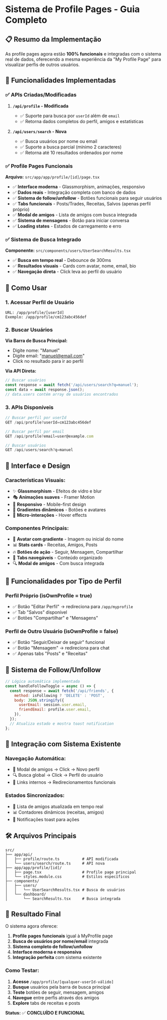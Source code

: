 # Sistema de Profile Pages - Guia Completo

## 📋 Resumo da Implementação

As profile pages agora estão **100% funcionais** e integradas com o sistema real de dados, oferecendo a mesma experiência da "My Profile Page" para visualizar perfis de outros usuários.

## 🎯 Funcionalidades Implementadas

### ✅ APIs Criadas/Modificadas

1. **`/api/profile` - Modificada**
   - ✅ Suporte para busca por `userId` além de `email`
   - ✅ Retorna dados completos do perfil, amigos e estatísticas

2. **`/api/users/search` - Nova**
   - ✅ Busca usuários por nome ou email
   - ✅ Suporte a busca parcial (mínimo 2 caracteres)
   - ✅ Retorna até 10 resultados ordenados por nome

### ✅ Profile Pages Funcionais

**Arquivo:** `src/app/app/profile/[id]/page.tsx`

- ✅ **Interface moderna** - Glassmorphism, animações, responsivo
- ✅ **Dados reais** - Integração completa com banco de dados
- ✅ **Sistema de follow/unfollow** - Botões funcionais para seguir usuários
- ✅ **Tabs funcionais** - Posts/Trades, Receitas, Salvos (apenas perfil próprio)
- ✅ **Modal de amigos** - Lista de amigos com busca integrada
- ✅ **Sistema de mensagens** - Botão para iniciar conversa
- ✅ **Loading states** - Estados de carregamento e erro

### ✅ Sistema de Busca Integrado

**Componente:** `src/components/users/UserSearchResults.tsx`

- ✅ **Busca em tempo real** - Debounce de 300ms
- ✅ **Resultados visuais** - Cards com avatar, nome, email, bio
- ✅ **Navegação direta** - Click leva ao perfil do usuário

## 🚀 Como Usar

### 1. **Acessar Perfil de Usuário**

```
URL: /app/profile/[userId]
Exemplo: /app/profile/cm123abc456def
```

### 2. **Buscar Usuários**

**Via Barra de Busca Principal:**
- Digite nome: "Manuel"
- Digite email: "manuel@email.com"
- Click no resultado para ir ao perfil

**Via API Direta:**
```javascript
// Buscar usuários
const response = await fetch('/api/users/search?q=manuel');
const data = await response.json();
// data.users contém array de usuários encontrados
```

### 3. **APIs Disponíveis**

```javascript
// Buscar perfil por userId
GET /api/profile?userId=cm123abc456def

// Buscar perfil por email
GET /api/profile?email=user@example.com

// Buscar usuários
GET /api/users/search?q=manuel
```

## 🎨 Interface e Design

### **Características Visuais:**
- ✨ **Glassmorphism** - Efeitos de vidro e blur
- 🎭 **Animações suaves** - Framer Motion
- 📱 **Responsivo** - Mobile-first design
- 🎨 **Gradientes dinâmicos** - Botões e avatares
- 🔄 **Micro-interações** - Hover effects

### **Componentes Principais:**
- 👤 **Avatar com gradiente** - Imagem ou inicial do nome
- 📊 **Stats cards** - Receitas, Amigos, Posts
- 🔥 **Botões de ação** - Seguir, Mensagem, Compartilhar
- 📑 **Tabs navegáveis** - Conteúdo organizado
- 🔍 **Modal de amigos** - Com busca integrada

## 📱 Funcionalidades por Tipo de Perfil

### **Perfil Próprio (isOwnProfile = true)**
- ✅ Botão "Editar Perfil" → redireciona para `/app/myprofile`
- ✅ Tab "Salvos" disponível
- ✅ Botões "Compartilhar" e "Mensagens"

### **Perfil de Outro Usuário (isOwnProfile = false)**
- ✅ Botão "Seguir/Deixar de seguir" funcional
- ✅ Botão "Mensagem" → redireciona para chat
- ✅ Apenas tabs "Posts" e "Receitas"

## 🔄 Sistema de Follow/Unfollow

```javascript
// Lógica automática implementada
const handleFollowToggle = async () => {
  const response = await fetch('/api/friends', {
    method: isFollowing ? 'DELETE' : 'POST',
    body: JSON.stringify({
      userEmail: session.user.email,
      friendEmail: profile.user.email,
    }),
  });
  // Atualiza estado e mostra toast notification
};
```

## 🎯 Integração com Sistema Existente

### **Navegação Automática:**
- 📧 Modal de amigos → Click → Novo perfil
- 🔍 Busca global → Click → Perfil do usuário
- 🔗 Links internos → Redirecionamentos funcionais

### **Estados Sincronizados:**
- 👥 Lista de amigos atualizada em tempo real
- 📊 Contadores dinâmicos (receitas, amigos)
- 🔔 Notificações toast para ações

## 🛠 Arquivos Principais

```
src/
├── app/api/
│   ├── profile/route.ts          # API modificada
│   └── users/search/route.ts     # API nova
├── app/app/profile/[id]/
│   ├── page.tsx                  # Profile page principal
│   └── styles.module.css         # Estilos específicos
├── components/
│   ├── users/
│   │   └── UserSearchResults.tsx # Busca de usuários
│   └── dashboard/
│       └── SearchResults.tsx     # Busca integrada
```

## 🎉 Resultado Final

O sistema agora oferece:

1. **Profile pages funcionais** igual à MyProfile page
2. **Busca de usuários por nome/email** integrada
3. **Sistema completo de follow/unfollow**
4. **Interface moderna e responsiva**
5. **Integração perfeita** com sistema existente

### **Como Testar:**

1. **Acesse** `/app/profile/[qualquer-userId-válido]`
2. **Busque** usuários pela barra de busca principal
3. **Teste** botões de seguir, mensagem, amigos
4. **Navegue** entre perfis através dos amigos
5. **Explore** tabs de receitas e posts

**Status:** ✅ **CONCLUÍDO E FUNCIONAL**
